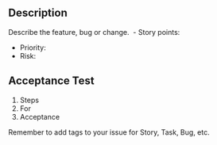 ## Description
Describe the feature, bug or change. 
  - Story points:
  - Priority:
  - Risk: 

## Acceptance Test
  1. Steps 
  1. For
  1. Acceptance 
 
 Remember to add tags to your issue for Story, Task, Bug, etc. 
 
